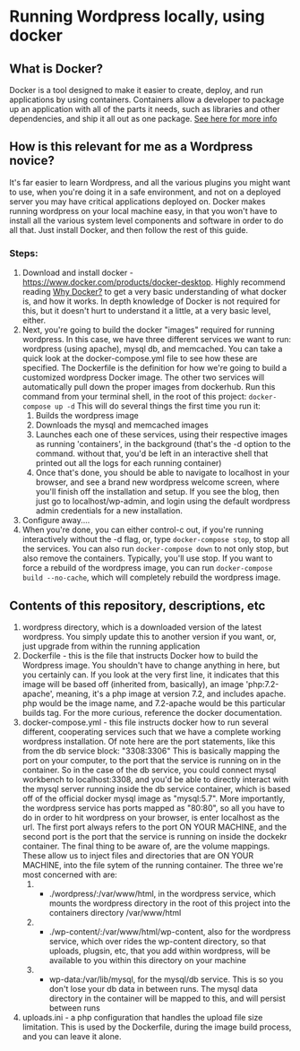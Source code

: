 # Running Wordpress locally, using docker

## What is Docker?
Docker is a tool designed to make it easier to create, deploy, and run applications by using containers. Containers allow a developer to package up an application with all of the parts it needs, such as libraries and other dependencies, and ship it all out as one package. [See here for more info](https://medium.com/@yannmjl/what-is-docker-in-simple-english-a24e8136b90b) 

## How is this relevant for me as a Wordpress novice?
It's far easier to learn Wordpress, and all the various plugins you might want to use, when you're doing it in a safe environment, and not on a deployed server you may have critical applications deployed on. Docker makes running wordpress on your local machine easy, in that you won't have to install all the various system level components and software in order to do all that. Just install Docker, and then follow the rest of this guide.

### Steps:

1. Download and install docker - https://www.docker.com/products/docker-desktop. Highly recommend reading [Why Docker?](https://www.docker.com/why-docker) to get a very basic understanding of what docker is, and how it works. In depth knowledge of Docker is not required for this, but it doesn't hurt to understand it a little, at a very basic level, either. 
2. Next, you're going to build the docker "images" required for running wordpress. In this case, we have three different services we want to run: wordpress (using apache), mysql db, and memcached. You can take a quick look at the docker-compose.yml file to see how these are specified. The Dockerfile is the definition for how we're going to build a customized wordpress Docker image. The other two services will automatically pull down the proper images from dockerhub. Run this command from your terminal shell, in the root of this project: `docker-compose up -d` This will do several things the first time you run it: 
    1. Builds the wordpress image
    2. Downloads the mysql and memcached images
    3. Launches each one of these services, using their respective images as running 'containers', in the background (that's the -d option to the command. without that, you'd be left in an interactive shell that printed out all the logs for each running container)
    4. Once that's done, you should be able to navigate to localhost in your browser, and see a brand new wordpress welcome screen, where you'll finish off the installation and setup. If you see the blog, then just go to localhost/wp-admin, and login using the default wordpress admin credentials for a new installation.
4. Configure away....
5. When you're done, you can either control-c out, if you're running interactively without the -d flag, or, type `docker-compose stop`, to stop all the services. You can also run `docker-compose down` to not only stop, but also remove the containers. Typically, you'll use stop. If you want to force a rebuild of the wordpress image, you can run `docker-compose build --no-cache`, which will completely rebuild the wordpress image.


## Contents of this repository, descriptions, etc
1. wordpress directory, which is a downloaded version of the latest wordpress. You simply update this to another version if you want, or, just upgrade from within the running application
2. Dockerfile - this is the file that instructs Docker how to build the Wordpress image. You shouldn't have to change anything in here, but you certainly can. If you look at the very first line, it indicates that this image will be based off (inherited from, basically), an image 'php:7.2-apache', meaning, it's a php image at version 7.2, and includes apache. php would be the image name, and 7.2-apache would be this particular builds tag. For the more curious, reference the docker documentation. 
3. docker-compose.yml - this file instructs docker how to run several different, cooperating services such that we have a complete working wordpress installation. Of note here are the port statements, like this from the db service block: "3308:3306" This is basically mapping the port on your computer, to the port that the service is running on in the container. So in the case of the db service, you could connect mysql workbench to localhost:3308, and you'd be able to directly interact with the mysql server running inside the db service container, which is based off of the official docker mysql image as "mysql:5.7". More importantly, the wordpress service has ports mapped as "80:80", so all you have to do in order to hit wordpress on your browser, is enter localhost as the url. The first port always refers to the port ON YOUR MACHINE, and the second port is the port that the service is running on inside the dockekr container. The final thing to be aware of, are the volume mappings. These allow us to inject files and directories that are ON YOUR MACHINE, into the file sytem of the running container. The three we're most concerned with are:
    1. - ./wordpress/:/var/www/html, in the wordpress service, which mounts the wordpress directory in the root of this project into the containers directory /var/www/html
    2. - ./wp-content/:/var/www/html/wp-content, also for the wordpress service, which over rides the wp-content directory, so that uploads, plugsin, etc, that you add within wordpress, will be available to you within this directory on your machine
    3. - wp-data:/var/lib/mysql, for the mysql/db service. This is so you don't lose your db data in between runs. The mysql data directory in the container will be mapped to this, and will persist between runs
4. uploads.ini - a php configuration that handles the upload file size limitation. This is used by the Dockerfile, during the image build process, and you can leave it alone. 

